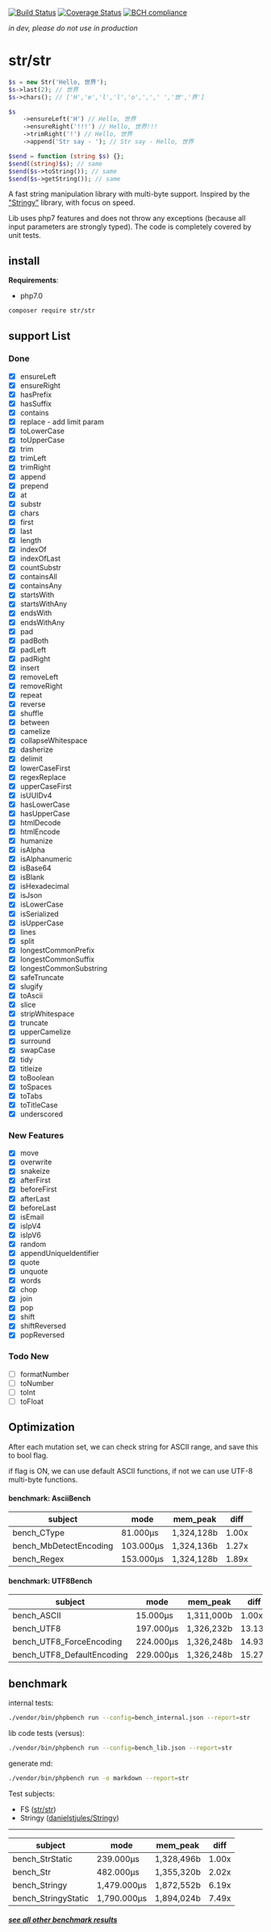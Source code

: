 [![Build Status](https://travis-ci.org/fe3dback/str.svg?branch=master)](https://travis-ci.org/fe3dback/str) 
[![Coverage Status](https://coveralls.io/repos/github/fe3dback/str/badge.svg?branch=master)](https://coveralls.io/github/fe3dback/str?branch=master)
[![BCH compliance](https://bettercodehub.com/edge/badge/fe3dback/str?branch=master)](https://bettercodehub.com/)

_in dev, please do not use in production_

# str/str

```php
$s = new Str('Hello, 世界');
$s->last(2); // 世界
$s->chars(); // ['H','e','l','l','o',',',' ','世','界']

$s
    ->ensureLeft('H') // Hello, 世界
    ->ensureRight('!!!') // Hello, 世界!!!
    ->trimRight('!') // Hello, 世界
    ->append('Str say - '); // Str say - Hello, 世界

$send = function (string $s) {};
$send((string)$s); // same
$send($s->toString()); // same
$send($s->getString()); // same
```

A fast string manipulation library with multi-byte support. 
Inspired by the ["Stringy"](https://github.com/danielstjules/Stringy) library, with focus on speed.

Lib uses php7 features and does not throw any 
exceptions (because all input parameters are 
strongly typed). The code is completely covered by unit tests.

## install

__Requirements__:
- php7.0

```bash
composer require str/str
```

## support List

### Done
- [x] ensureLeft
- [x] ensureRight
- [x] hasPrefix
- [x] hasSuffix
- [x] contains
- [x] replace - add limit param
- [x] toLowerCase
- [x] toUpperCase
- [x] trim
- [x] trimLeft
- [x] trimRight
- [x] append
- [x] prepend
- [x] at
- [x] substr
- [x] chars
- [x] first
- [x] last
- [x] length
- [x] indexOf
- [x] indexOfLast
- [x] countSubstr
- [x] containsAll
- [x] containsAny
- [x] startsWith
- [x] startsWithAny
- [x] endsWith
- [x] endsWithAny
- [x] pad
- [x] padBoth
- [x] padLeft
- [x] padRight
- [x] insert
- [x] removeLeft
- [x] removeRight
- [x] repeat
- [x] reverse
- [x] shuffle
- [x] between
- [x] camelize
- [x] collapseWhitespace
- [x] dasherize
- [x] delimit
- [x] lowerCaseFirst
- [x] regexReplace
- [x] upperCaseFirst
- [x] isUUIDv4
- [x] hasLowerCase
- [x] hasUpperCase
- [x] htmlDecode
- [x] htmlEncode
- [x] humanize
- [x] isAlpha
- [x] isAlphanumeric
- [x] isBase64
- [x] isBlank
- [x] isHexadecimal
- [x] isJson
- [x] isLowerCase
- [x] isSerialized
- [x] isUpperCase
- [x] lines
- [x] split
- [x] longestCommonPrefix
- [x] longestCommonSuffix
- [x] longestCommonSubstring
- [x] safeTruncate
- [x] slugify
- [x] toAscii
- [x] slice
- [x] stripWhitespace
- [x] truncate
- [x] upperCamelize
- [x] surround
- [x] swapCase
- [x] tidy
- [x] titleize
- [x] toBoolean
- [x] toSpaces
- [x] toTabs
- [x] toTitleCase
- [x] underscored

### New Features
- [x] move
- [x] overwrite
- [x] snakeize
- [x] afterFirst
- [x] beforeFirst
- [x] afterLast
- [x] beforeLast
- [x] isEmail
- [x] isIpV4
- [x] isIpV6
- [x] random
- [x] appendUniqueIdentifier
- [x] quote
- [x] unquote
- [x] words
- [x] chop
- [x] join
- [x] pop
- [x] shift
- [x] shiftReversed
- [x] popReversed

### Todo New
- [ ] formatNumber
- [ ] toNumber
- [ ] toInt
- [ ] toFloat

## Optimization

After each mutation set, we can check string for ASCII range,
and save this to bool flag.

if flag is ON, we can use default ASCII functions, if not
we can use UTF-8 multi-byte functions.

#### benchmark: AsciiBench

subject | mode | mem_peak | diff
 --- | --- | --- | --- 
bench_CType | 81.000μs | 1,324,128b | 1.00x
bench_MbDetectEncoding | 103.000μs | 1,324,136b | 1.27x
bench_Regex | 153.000μs | 1,324,128b | 1.89x

#### benchmark: UTF8Bench

subject | mode | mem_peak | diff
 --- | --- | --- | --- 
bench_ASCII | 15.000μs | 1,311,000b | 1.00x
bench_UTF8 | 197.000μs | 1,326,232b | 13.13x
bench_UTF8_ForceEncoding | 224.000μs | 1,326,248b | 14.93x
bench_UTF8_DefaultEncoding | 229.000μs | 1,326,248b | 15.27x

## benchmark

internal tests:
```bash
./vendor/bin/phpbench run --config=bench_internal.json --report=str
```

lib code tests (versus):
```bash
./vendor/bin/phpbench run --config=bench_lib.json --report=str
```

generate md:
```bash
./vendor/bin/phpbench run -o markdown --report=str
```

Test subjects:
- FS ([str/str](https://github.com/fe3dback/str))
- Stringy ([danielstjules/Stringy](https://github.com/danielstjules/Stringy))

----

subject | mode | mem_peak | diff
 --- | --- | --- | --- 
bench_StrStatic | 239.000μs | 1,328,496b | 1.00x
bench_Str | 482.000μs | 1,355,320b | 2.02x
bench_Stringy | 1,479.000μs | 1,872,552b | 6.19x
bench_StringyStatic | 1,790.000μs | 1,894,024b | 7.49x

##### [see all other benchmark results](https://github.com/fe3dback/str/blob/master/benchmark.md)

